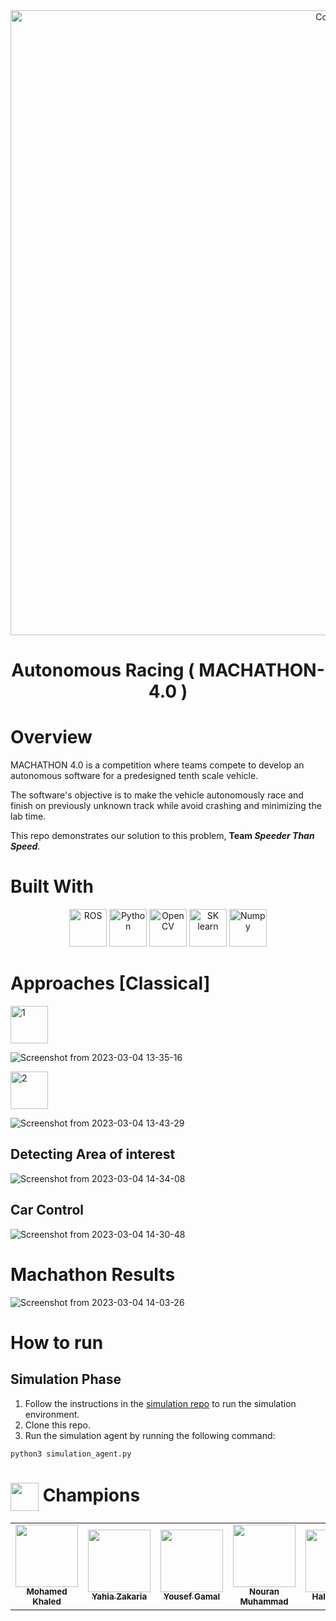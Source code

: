 <div align="center">
<img src="https://user-images.githubusercontent.com/69261710/222896816-c344b3b7-c992-445e-9706-0e26c098153d.png" style="width:1000px;" alt="Cover">
</div>

<h1 align="center">
  Autonomous Racing ( MACHATHON-4.0 )
</h1>

# Overview

MACHATHON 4.0 is a competition where teams compete to develop an autonomous software for a predesigned tenth scale vehicle.

The software's objective is to make the vehicle autonomously race and finish on previously unknown track while avoid crashing and minimizing the lab time.

This repo demonstrates our solution to this problem, **Team *Speeder Than Speed***.

# Built With

<div align="center">

<img src="https://user-images.githubusercontent.com/69261710/222901027-1ae3db6a-a7bb-475b-ae3a-bbb15f01dea1.png" alt="ROS" style="height: 60px"/>

<img src="https://upload.wikimedia.org/wikipedia/commons/thumb/1/1f/Python_logo_01.svg/640px-Python_logo_01.svg.png" alt="Python" style="height: 60px"/>

<img src="https://upload.wikimedia.org/wikipedia/commons/thumb/3/32/OpenCV_Logo_with_text_svg_version.svg/640px-OpenCV_Logo_with_text_svg_version.svg.png" alt="OpenCV" style="height: 60px">

<img src="https://upload.wikimedia.org/wikipedia/commons/thumb/0/05/Scikit_learn_logo_small.svg/1200px-Scikit_learn_logo_small.svg.png" alt="SK learn" style="height: 60px"/>

<img src="https://user-images.githubusercontent.com/67586773/105040771-43887300-5a88-11eb-9f01-bee100b9ef22.png" alt="Numpy" style="height: 60px"/>

</div>

# Approaches [Classical]

<img src="https://upload.wikimedia.org/wikipedia/commons/thumb/b/b5/Number_1_-_%D5%80%D5%A1%D5%B4%D5%A1%D6%80_1.png/640px-Number_1_-_%D5%80%D5%A1%D5%B4%D5%A1%D6%80_1.png" alt="1" style="height: 60px">

![Screenshot from 2023-03-04 13-35-16](https://user-images.githubusercontent.com/69261710/222897657-46968391-1180-4680-b016-93eba2ba1d18.png)

<img src="https://upload.wikimedia.org/wikipedia/commons/thumb/d/d0/Number_2_-_%D5%80%D5%A1%D5%B4%D5%A1%D6%80_2.png/640px-Number_2_-_%D5%80%D5%A1%D5%B4%D5%A1%D6%80_2.png" alt="2" style="height: 60px">

![Screenshot from 2023-03-04 13-43-29](https://user-images.githubusercontent.com/69261710/222898364-0842ea38-1d68-4a67-89df-91eb2392176c.png)

## Detecting Area of interest

![Screenshot from 2023-03-04 14-34-08](https://user-images.githubusercontent.com/69261710/222901368-dfd790a4-8de1-48f5-80e9-b2504e25f717.png)


## Car Control

![Screenshot from 2023-03-04 14-30-48](https://user-images.githubusercontent.com/69261710/222901174-b2910688-6ca4-4f3e-9426-d3caacd13c2f.png)


# Machathon Results

![Screenshot from 2023-03-04 14-03-26](https://user-images.githubusercontent.com/69261710/222900021-4db77edc-1347-4104-ab94-152138930176.png)

# How to run
## Simulation Phase
1. Follow the instructions in the [simulation repo](
  https://github.com/NouranHany/Machathon4.0-Judge) to run the simulation environment.
2. Clone this repo.
3. Run the simulation agent by running the following command:
```
python3 simulation_agent.py
```


 <h1> <img src="https://user-images.githubusercontent.com/69261710/222900196-c184a5f7-77ef-4baf-8915-61723d6efe9e.png" width=45px  alt="" align="center"/> Champions
 </h1>
 
 
<div align="center">
<table>
  <tr>
    <td align="center"><a href="https://github.com/MohamedElhadidy0019"><img src="https://avatars.githubusercontent.com/u/56936494?v=4" width="100px;" alt=""/><br /><sub><b> Mohamed Khaled</b> </sub></a><br/>
    </td>
    <td align="center"><a href="https://github.com/yahia3200"><img src="https://avatars.githubusercontent.com/u/30212455?v=4" width="100px;" alt=""/><br /><sub><b>Yahia Zakaria</b></sub></a><br />
    </td>
    <td align="center"><a href="https://github.com/YousefGamal220"><img src="https://avatars.githubusercontent.com/u/57014132?v=4" width="100px;" alt=""/><br /><sub><b>Yousef Gamal</b></sub></a><br />
    </td>
    <td align="center"><a href="https://github.com/Nouran-Muhammad"><img src="https://avatars.githubusercontent.com/u/61350907?v=4" width="100px;" alt=""/><br /><sub><b>Nouran Muhammad</b></sub></a><br />
    </td>
    <td align="center"><a href="https://github.com/Halahamdy22"><img src="https://avatars.githubusercontent.com/u/56937106?v=4" width="100px;" alt=""/><br /><sub><b>Hala Hamdy</b></sub></a><br />
    </td>
    <td align="center"><a href="https://github.com/Passant-Abdelgalil"><img src="https://avatars.githubusercontent.com/u/69261710?v=4" width="100px;" alt=""/><br /><sub><b>Passant Abdelgalil</b></sub></a><br />
    </td>
    </tr>
  </table>
</div>
